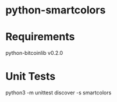python-smartcolors
==================

Requirements
============

python-bitcoinlib v0.2.0

Unit Tests
==========

python3 -m unittest discover -s smartcolors
